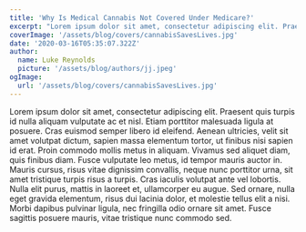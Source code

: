```yaml
---
title: 'Why Is Medical Cannabis Not Covered Under Medicare?'
excerpt: "Lorem ipsum dolor sit amet, consectetur adipiscing elit. Praesent quis turpis id nulla aliquam vulputate ac et nisl."
coverImage: '/assets/blog/covers/cannabisSavesLives.jpg'
date: '2020-03-16T05:35:07.322Z'
author:
  name: Luke Reynolds
  picture: '/assets/blog/authors/jj.jpeg'
ogImage:
  url: '/assets/blog/covers/cannabisSavesLives.jpg'
---
```


Lorem ipsum dolor sit amet, consectetur adipiscing elit. Praesent quis turpis id nulla aliquam vulputate ac et nisl. Etiam porttitor malesuada ligula at posuere. Cras euismod semper libero id eleifend. Aenean ultricies, velit sit amet volutpat dictum, sapien massa elementum tortor, ut finibus nisi sapien id erat. Proin commodo mollis metus in aliquam. Vivamus sed aliquet diam, quis finibus diam. Fusce vulputate leo metus, id tempor mauris auctor in. Mauris cursus, risus vitae dignissim convallis, neque nunc porttitor urna, sit amet tristique turpis risus a turpis. Cras iaculis volutpat ante vel lobortis. Nulla elit purus, mattis in laoreet et, ullamcorper eu augue. Sed ornare, nulla eget gravida elementum, risus dui lacinia dolor, et molestie tellus elit a nisi. Morbi dapibus pulvinar ligula, nec fringilla odio ornare sit amet. Fusce sagittis posuere mauris, vitae tristique nunc commodo sed.
